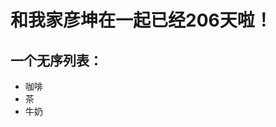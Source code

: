 <!DOCTYPE html>
<html lang="en">
<head>
    <meta charset="UTF-8">
    <title>梦幻南泉——遇见Mr.right</title>
</head>
<body>
<h1>和我家彦坤在一起已经206天啦！</h1>
<h2>一个无序列表：</h2>
<ul type="heart">
  <li>咖啡</li>
  <li>茶</li>
  <li>牛奶</li>
</ul>
</body>
</html>

